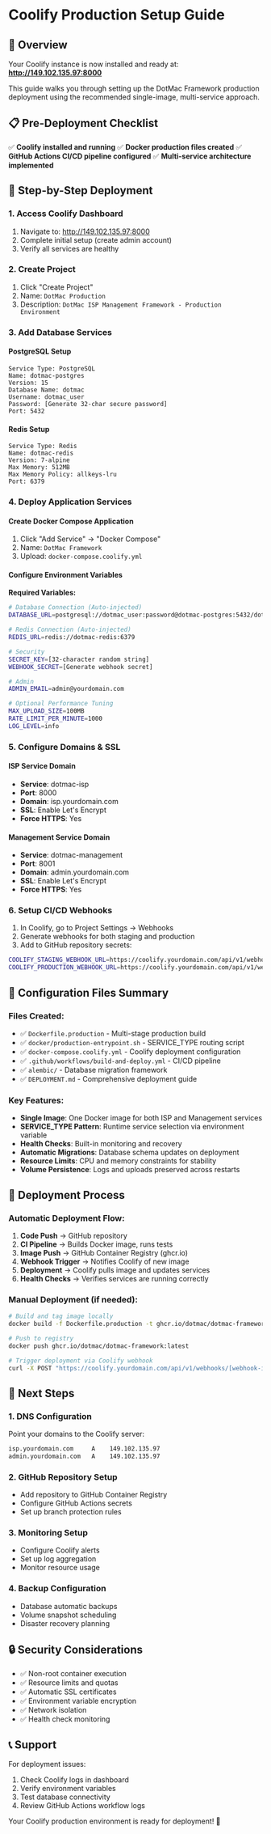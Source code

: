 # Coolify Production Setup Guide

## 🎯 Overview

Your Coolify instance is now installed and ready at: **http://149.102.135.97:8000**

This guide walks you through setting up the DotMac Framework production deployment using the recommended single-image, multi-service approach.

## 📋 Pre-Deployment Checklist

✅ **Coolify installed and running**
✅ **Docker production files created**
✅ **GitHub Actions CI/CD pipeline configured**
✅ **Multi-service architecture implemented**

## 🚀 Step-by-Step Deployment

### 1. Access Coolify Dashboard

1. Navigate to: http://149.102.135.97:8000
2. Complete initial setup (create admin account)
3. Verify all services are healthy

### 2. Create Project

1. Click "Create Project"
2. Name: `DotMac Production`
3. Description: `DotMac ISP Management Framework - Production Environment`

### 3. Add Database Services

#### PostgreSQL Setup
```
Service Type: PostgreSQL
Name: dotmac-postgres
Version: 15
Database Name: dotmac
Username: dotmac_user
Password: [Generate 32-char secure password]
Port: 5432
```

#### Redis Setup
```
Service Type: Redis
Name: dotmac-redis
Version: 7-alpine
Max Memory: 512MB
Max Memory Policy: allkeys-lru
Port: 6379
```

### 4. Deploy Application Services

#### Create Docker Compose Application
1. Click "Add Service" → "Docker Compose"
2. Name: `DotMac Framework`
3. Upload: `docker-compose.coolify.yml`

#### Configure Environment Variables

**Required Variables:**
```bash
# Database Connection (Auto-injected)
DATABASE_URL=postgresql://dotmac_user:password@dotmac-postgres:5432/dotmac

# Redis Connection (Auto-injected)
REDIS_URL=redis://dotmac-redis:6379

# Security
SECRET_KEY=[32-character random string]
WEBHOOK_SECRET=[Generate webhook secret]

# Admin
ADMIN_EMAIL=admin@yourdomain.com

# Optional Performance Tuning
MAX_UPLOAD_SIZE=100MB
RATE_LIMIT_PER_MINUTE=1000
LOG_LEVEL=info
```

### 5. Configure Domains & SSL

#### ISP Service Domain
- **Service**: dotmac-isp
- **Port**: 8000
- **Domain**: isp.yourdomain.com
- **SSL**: Enable Let's Encrypt
- **Force HTTPS**: Yes

#### Management Service Domain
- **Service**: dotmac-management  
- **Port**: 8001
- **Domain**: admin.yourdomain.com
- **SSL**: Enable Let's Encrypt
- **Force HTTPS**: Yes

### 6. Setup CI/CD Webhooks

1. In Coolify, go to Project Settings → Webhooks
2. Generate webhooks for both staging and production
3. Add to GitHub repository secrets:

```bash
COOLIFY_STAGING_WEBHOOK_URL=https://coolify.yourdomain.com/api/v1/webhooks/[staging-id]
COOLIFY_PRODUCTION_WEBHOOK_URL=https://coolify.yourdomain.com/api/v1/webhooks/[production-id]
```

## 🔧 Configuration Files Summary

### Files Created:
- ✅ `Dockerfile.production` - Multi-stage production build
- ✅ `docker/production-entrypoint.sh` - SERVICE_TYPE routing script
- ✅ `docker-compose.coolify.yml` - Coolify deployment configuration  
- ✅ `.github/workflows/build-and-deploy.yml` - CI/CD pipeline
- ✅ `alembic/` - Database migration framework
- ✅ `DEPLOYMENT.md` - Comprehensive deployment guide

### Key Features:
- **Single Image**: One Docker image for both ISP and Management services
- **SERVICE_TYPE Pattern**: Runtime service selection via environment variable
- **Health Checks**: Built-in monitoring and recovery
- **Automatic Migrations**: Database schema updates on deployment
- **Resource Limits**: CPU and memory constraints for stability
- **Volume Persistence**: Logs and uploads preserved across restarts

## 🚦 Deployment Process

### Automatic Deployment Flow:

1. **Code Push** → GitHub repository
2. **CI Pipeline** → Builds Docker image, runs tests
3. **Image Push** → GitHub Container Registry (ghcr.io)
4. **Webhook Trigger** → Notifies Coolify of new image
5. **Deployment** → Coolify pulls image and updates services
6. **Health Checks** → Verifies services are running correctly

### Manual Deployment (if needed):
```bash
# Build and tag image locally
docker build -f Dockerfile.production -t ghcr.io/dotmac/dotmac-framework:latest .

# Push to registry
docker push ghcr.io/dotmac/dotmac-framework:latest

# Trigger deployment via Coolify webhook
curl -X POST "https://coolify.yourdomain.com/api/v1/webhooks/[webhook-id]"
```

## 🎯 Next Steps

### 1. DNS Configuration
Point your domains to the Coolify server:
```bash
isp.yourdomain.com     A    149.102.135.97
admin.yourdomain.com   A    149.102.135.97
```

### 2. GitHub Repository Setup
- Add repository to GitHub Container Registry
- Configure GitHub Actions secrets
- Set up branch protection rules

### 3. Monitoring Setup
- Configure Coolify alerts
- Set up log aggregation
- Monitor resource usage

### 4. Backup Configuration
- Database automatic backups
- Volume snapshot scheduling
- Disaster recovery planning

## 🔒 Security Considerations

- ✅ Non-root container execution
- ✅ Resource limits and quotas
- ✅ Automatic SSL certificates
- ✅ Environment variable encryption
- ✅ Network isolation
- ✅ Health check monitoring

## 📞 Support

For deployment issues:
1. Check Coolify logs in dashboard
2. Verify environment variables
3. Test database connectivity
4. Review GitHub Actions workflow logs

Your Coolify production environment is ready for deployment! 🚀